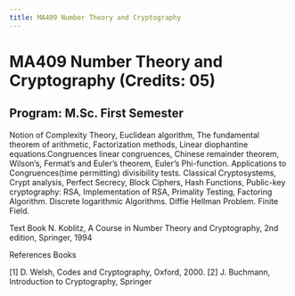 ```yaml
---
title: MA409 Number Theory and Cryptography
---
```

# MA409 Number Theory and Cryptography (Credits: 05)
## Program: M.Sc. First Semester   

Notion of Complexity Theory, Euclidean algorithm, The fundamental theorem of arithmetic, Factorization methods, Linear diophantine equations.Congruences linear congruences, Chinese remainder theorem, Wilson’s, Fermat’s and Euler’s theorem, Euler’s Phi-function. Applications to Congruences(time permitting) divisibility tests. Classical Cryptosystems, Crypt analysis, Perfect Secrecy, Block Ciphers, Hash Functions, Public-key cryptography: RSA, Implementation of RSA, Primality Testing, Factoring Algorithm. Discrete logarithmic Algorithms. Diffie Hellman Problem. Finite Field.

	
Text Book
N. Koblitz, A Course in Number Theory and Cryptography, 2nd edition, Springer, 1994

References Books 

[1] D. Welsh, Codes and Cryptography, Oxford, 2000.
[2] J. Buchmann, Introduction to Cryptography, Springer
